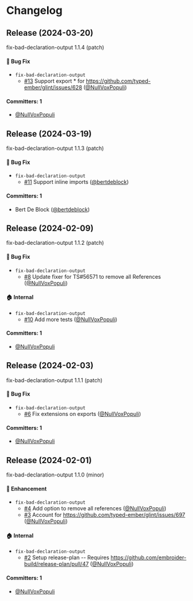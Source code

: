 # Changelog

## Release (2024-03-20)

fix-bad-declaration-output 1.1.4 (patch)

#### :bug: Bug Fix
* `fix-bad-declaration-output`
  * [#13](https://github.com/NullVoxPopuli/fix-bad-declaration-output/pull/13) Support export * for https://github.com/typed-ember/glint/issues/628 ([@NullVoxPopuli](https://github.com/NullVoxPopuli))

#### Committers: 1
- [@NullVoxPopuli](https://github.com/NullVoxPopuli)

## Release (2024-03-19)

fix-bad-declaration-output 1.1.3 (patch)

#### :bug: Bug Fix
* `fix-bad-declaration-output`
  * [#11](https://github.com/NullVoxPopuli/fix-bad-declaration-output/pull/11) Support inline imports ([@bertdeblock](https://github.com/bertdeblock))

#### Committers: 1
- Bert De Block ([@bertdeblock](https://github.com/bertdeblock))

## Release (2024-02-09)

fix-bad-declaration-output 1.1.2 (patch)

#### :bug: Bug Fix
* `fix-bad-declaration-output`
  * [#8](https://github.com/NullVoxPopuli/fix-bad-declaration-output/pull/8) Update fixer for TS#56571 to remove all References ([@NullVoxPopuli](https://github.com/NullVoxPopuli))

#### :house: Internal
* `fix-bad-declaration-output`
  * [#10](https://github.com/NullVoxPopuli/fix-bad-declaration-output/pull/10) Add more tests ([@NullVoxPopuli](https://github.com/NullVoxPopuli))

#### Committers: 1
- [@NullVoxPopuli](https://github.com/NullVoxPopuli)

## Release (2024-02-03)

fix-bad-declaration-output 1.1.1 (patch)

#### :bug: Bug Fix
* `fix-bad-declaration-output`
  * [#6](https://github.com/NullVoxPopuli/fix-bad-declaration-output/pull/6) Fix extensions on exports ([@NullVoxPopuli](https://github.com/NullVoxPopuli))

#### Committers: 1
- [@NullVoxPopuli](https://github.com/NullVoxPopuli)

## Release (2024-02-01)

fix-bad-declaration-output 1.1.0 (minor)

#### :rocket: Enhancement
* `fix-bad-declaration-output`
  * [#4](https://github.com/NullVoxPopuli/fix-bad-declaration-output/pull/4) Add option to remove all references ([@NullVoxPopuli](https://github.com/NullVoxPopuli))
  * [#3](https://github.com/NullVoxPopuli/fix-bad-declaration-output/pull/3) Account for https://github.com/typed-ember/glint/issues/697 ([@NullVoxPopuli](https://github.com/NullVoxPopuli))

#### :house: Internal
* `fix-bad-declaration-output`
  * [#2](https://github.com/NullVoxPopuli/fix-bad-declaration-output/pull/2) Setup release-plan -- Requires https://github.com/embroider-build/release-plan/pull/47 ([@NullVoxPopuli](https://github.com/NullVoxPopuli))

#### Committers: 1
- [@NullVoxPopuli](https://github.com/NullVoxPopuli)
